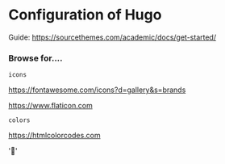 # Configuration of Hugo
 
Guide: https://sourcethemes.com/academic/docs/get-started/


### Browse for....

`icons`

<https://fontawesome.com/icons?d=gallery&s=brands>

<https://www.flaticon.com>

`colors`

<https://htmlcolorcodes.com>

':rocket:'
